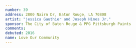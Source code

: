 ```yaml
---
number: 39
address: 2800 Nairn Dr, Baton Rouge, LA 70808
artist: "jessica Gauthier and Joseph Hines Jr."
sponsor: The City of Baton Rouge & PPG Pittsburgh Paints	
comments: 
debuted: 2016
name: Love Our Community
---
```

